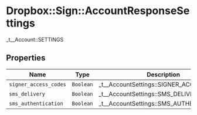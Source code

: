 # Dropbox::Sign::AccountResponseSettings

_t__Account::SETTINGS

## Properties

| Name | Type | Description | Notes |
| ---- | ---- | ----------- | ----- |
| `signer_access_codes` | ```Boolean``` |  _t__AccountSettings::SIGNER_ACCESS_CODES  |  |
| `sms_delivery` | ```Boolean``` |  _t__AccountSettings::SMS_DELIVERY  |  |
| `sms_authentication` | ```Boolean``` |  _t__AccountSettings::SMS_AUTHENTICATION  |  |

